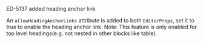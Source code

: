 ED-5137 added heading anchor link

An `allowHeadingAnchorLinks` attribute is added to both `EditorProps`, set it to true to enable the heading anchor link.
Note: This feature is only enabled for top level headings(e.g. not nested in other blocks like table).
